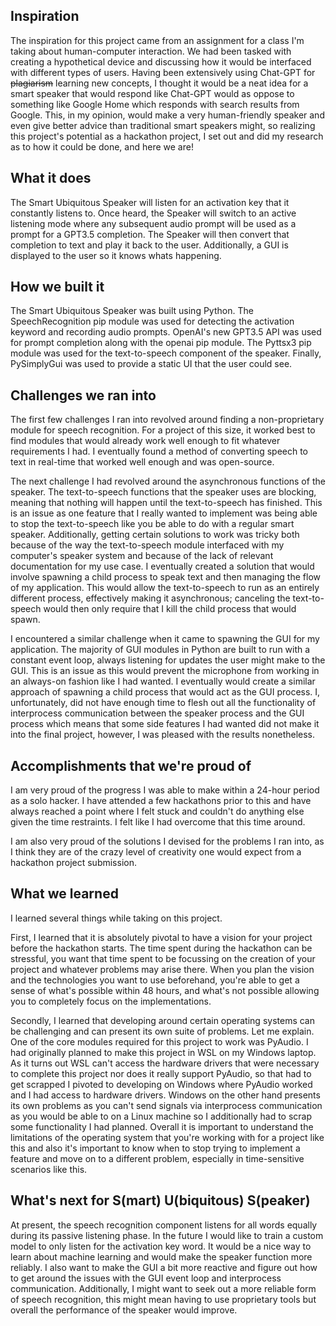 ## Inspiration
The inspiration for this project came from an assignment for a class I'm taking about human-computer interaction. We had been tasked with creating a hypothetical device and discussing how it would be interfaced with different types of users. Having been extensively using Chat-GPT for ~~plagiarism~~ learning new concepts, I thought it would be a neat idea for a smart speaker that would respond like Chat-GPT would as oppose to something like Google Home which responds with search results from Google. This, in my opinion, would make a very human-friendly speaker and even give better advice than traditional smart speakers might, so realizing this project's potential as a hackathon project, I set out and did my research as to how it could be done, and here we are!

## What it does
The Smart Ubiquitous Speaker will listen for an activation key that it constantly listens to. Once heard, the Speaker will switch to an active listening mode where any subsequent audio prompt will be used as a prompt for a GPT3.5 completion. The Speaker will then convert that completion to text and play it back to the user. Additionally, a GUI is displayed to the user so it knows whats happening.

## How we built it
The Smart Ubiquitous Speaker was built using Python. The SpeechRecognition pip module was used for detecting the activation keyword and recording audio prompts. OpenAI's new GPT3.5 API was used for prompt completion along with the openai pip module. The Pyttsx3 pip module was used for the text-to-speech component of the speaker. Finally, PySimplyGui was used to provide a static UI that the user could see.

## Challenges we ran into
The first few challenges I ran into revolved around finding a non-proprietary module for speech recognition. For a project of this size, it worked best to find modules that would already work well enough to fit whatever requirements I had. I eventually found a method of converting speech to text in real-time that worked well enough and was open-source.

The next challenge I had revolved around the asynchronous functions of the speaker. The text-to-speech functions that the speaker uses are blocking, meaning that nothing will happen until the text-to-speech has finished. This is an issue as one feature that I really wanted to implement was being able to stop the text-to-speech like you be able to do with a regular smart speaker. Additionally, getting certain solutions to work was tricky both because of the way the text-to-speech module interfaced with my computer's speaker system and because of the lack of relevant documentation for my use case. I eventually created a solution that would involve spawning a child process to speak text and then managing the flow of my application. This would allow the text-to-speech to run as an entirely different process, effectively making it asynchronous; canceling the text-to-speech would then only require that I kill the child process that would spawn.

I encountered a similar challenge when it came to spawning the GUI for my application. The majority of GUI modules in Python are built to run with a constant event loop, always listening for updates the user might make to the GUI. This is an issue as this would prevent the microphone from working in an always-on fashion like I had wanted. I eventually would create a similar approach of spawning a child process that would act as the GUI process. I, unfortunately, did not have enough time to flesh out all the functionality of interprocess communication between the speaker process and the GUI process which means that some side features I had wanted did not make it into the final project, however, I was pleased with the results nonetheless.

## Accomplishments that we're proud of
I am very proud of the progress I was able to make within a 24-hour period as a solo hacker. I have attended a few hackathons prior to this and have always reached a point where I felt stuck and couldn't do anything else given the time restraints. I felt like I had overcome that this time around.

I am also very proud of the solutions I devised for the problems I ran into, as I think they are of the crazy level of creativity one would expect from a hackathon project submission.

## What we learned
I learned several things while taking on this project. 

First, I learned that it is absolutely pivotal to have a vision for your project before the hackathon starts. The time spent during the hackathon can be stressful, you want that time spent to be focussing on the creation of your project and whatever problems may arise there. When you plan the vision and the technologies you want to use beforehand, you're able to get a sense of what's possible within 48 hours, and what's not possible allowing you to completely focus on the implementations.

Secondly, I learned that developing around certain operating systems can be challenging and can present its own suite of problems. Let me explain. One of the core modules required for this project to work was PyAudio. I had originally planned to make this project in WSL on my Windows laptop. As it turns out WSL can't access the hardware drivers that were necessary to complete this project nor does it really support PyAudio, so that had to get scrapped I pivoted to developing on Windows where PyAudio worked and I had access to hardware drivers. Windows on the other hand presents its own problems as you can't send signals via interprocess communication as you would be able to on a Linux machine so I additionally had to scrap some functionality I had planned. Overall it is important to understand the limitations of the operating system that you're working with for a project like this and also it's important to know when to stop trying to implement a feature and move on to a different problem, especially in time-sensitive scenarios like this.

## What's next for S(mart) U(biquitous) S(peaker)
At present, the speech recognition component listens for all words equally during its passive listening phase. In the future I would like to train a custom model to only listen for the activation key word. It would be a nice way to learn about machine learning and would make the speaker function more reliably. I also want to make the GUI a bit more reactive and figure out how to get around the issues with the GUI event loop and interprocess communication. Additionally, I might want to seek out a more reliable form of speech recognition, this might mean having to use proprietary tools but overall the performance of the speaker would improve.

